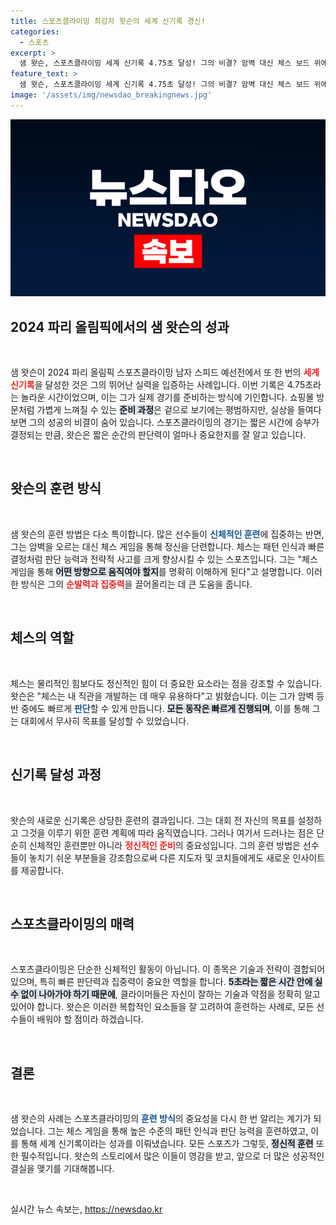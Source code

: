 ```yaml
---
title: 스포츠클라이밍 최강자 왓슨의 세계 신기록 경신!
categories:
  - 스포츠
excerpt: >
  샘 왓슨, 스포츠클라이밍 세계 신기록 4.75초 달성! 그의 비결? 암벽 대신 체스 보드 위에서 훈련한 지혜. 직관과 판단력이 만들어낸 놀라운 성과, 그 비하인드 스토리를 확인해보세요!
feature_text: >
  샘 왓슨, 스포츠클라이밍 세계 신기록 4.75초 달성! 그의 비결? 암벽 대신 체스 보드 위에서 훈련한 지혜. 직관과 판단력이 만들어낸 놀라운 성과, 그 비하인드 스토리를 확인해보세요!
image: '/assets/img/newsdao_breakingnews.jpg'
---
```


<p><img src="/assets/img/newsdao_breakingnews.jpg" alt="ontimetimes 속보" /></p>

<h2 data-ke-size="size26">2024 파리 올림픽에서의 샘 왓슨의 성과</h2>

<p data-ke-size="size16">&nbsp;</p>

<p>샘 왓슨이 2024 파리 올림픽 스포츠클라이밍 남자 스피드 예선전에서 또 한 번의 <b><span style="color: #ee2323;">세계 신기록</span></b>을 달성한 것은 그의 뛰어난 실력을 입증하는 사례입니다. 이번 기록은 4.75초라는 놀라운 시간이었으며, 이는 그가 실제 경기를 준비하는 방식에 기인합니다. 쇼핑몰 방문처럼 가볍게 느껴질 수 있는 <b><span style="background-color: #21538527;">준비 과정</span></b>은 겉으로 보기에는 평범하지만, 실상을 들여다보면 그의 성공의 비결이 숨어 있습니다. 스포츠클라이밍의 경기는 짧은 시간에 승부가 결정되는 만큼, 왓슨은 짧은 순간의 판단력이 얼마나 중요한지를 잘 알고 있습니다. </p>

<p data-ke-size="size16">&nbsp;</p>

<h2 data-ke-size="size26">왓슨의 훈련 방식</h2>

<p data-ke-size="size16">&nbsp;</p>

<p>샘 왓슨의 훈련 방법은 다소 특이합니다. 많은 선수들이 <b><span style="color: #1a5490;">신체적인 훈련</span></b>에 집중하는 반면, 그는 암벽을 오르는 대신 체스 게임을 통해 정신을 단련합니다. 체스는 패턴 인식과 빠른 결정처럼 판단 능력과 전략적 사고를 크게 향상시킬 수 있는 스포츠입니다. 그는 "체스 게임을 통해 <b><span style="background-color: #21538527;">어떤 방향으로 움직여야 할지</span></b>를 명확히 이해하게 된다"고 설명합니다. 이러한 방식은 그의 <b><span style="color: #ee2323;">순발력과 집중력</span></b>을 끌어올리는 데 큰 도움을 줍니다.</p>

<p data-ke-size="size16">&nbsp;</p>

<h2 data-ke-size="size26">체스의 역할</h2>

<p data-ke-size="size16">&nbsp;</p>

<p>체스는 물리적인 힘보다도 정신적인 힘이 더 중요한 요소라는 점을 강조할 수 있습니다. 왓슨은 "체스는 내 직관을 개발하는 데 매우 유용하다"고 밝혔습니다. 이는 그가 암벽 등반 중에도 빠르게 <b><span style="color: #1a5490;">판단</span></b>할 수 있게 만듭니다. <b><span style="background-color: #21538527;">모든 동작은 빠르게 진행되며</span></b>, 이를 통해 그는 대회에서 무사히 목표를 달성할 수 있었습니다.</p>

<p data-ke-size="size16">&nbsp;</p>

<h2 data-ke-size="size26">신기록 달성 과정</h2>

<p data-ke-size="size16">&nbsp;</p>

<p>왓슨의 새로운 신기록은 상당한 훈련의 결과입니다. 그는 대회 전 자신의 목표를 설정하고 그것을 이루기 위한 훈련 계획에 따라 움직였습니다. 그러나 여기서 드러나는 점은 단순히 신체적인 훈련뿐만 아니라 <b><span style="color: #ee2323;">정신적인 준비</span></b>의 중요성입니다. 그의 훈련 방법은 선수들이 놓치기 쉬운 부분들을 강조함으로써 다른 지도자 및 코치들에게도 새로운 인사이트를 제공합니다. </p>

<p data-ke-size="size16">&nbsp;</p>

<h2 data-ke-size="size26">스포츠클라이밍의 매력</h2>

<p data-ke-size="size16">&nbsp;</p>

<p>스포츠클라이밍은 단순한 신체적인 활동이 아닙니다. 이 종목은 기술과 전략이 결합되어 있으며, 특히 빠른 판단력과 집중력이 중요한 역할을 합니다. <b><span style="background-color: #21538527;">5초라는 짧은 시간 안에 실수 없이 나아가야 하기 때문에</span></b>, 클라이머들은 자신이 잘하는 기술과 약점을 정확히 알고 있어야 합니다. 왓슨은 이러한 복합적인 요소들을 잘 고려하여 훈련하는 사례로, 모든 선수들이 배워야 할 점이라 하겠습니다.</p>

<p data-ke-size="size16">&nbsp;</p>

<h2 data-ke-size="size26">결론</h2>

<p data-ke-size="size16">&nbsp;</p>

<p>샘 왓슨의 사례는 스포츠클라이밍의 <b><span style="color: #1a5490;">훈련 방식</span></b>의 중요성을 다시 한 번 알리는 계기가 되었습니다. 그는 체스 게임을 통해 높은 수준의 패턴 인식과 판단 능력을 훈련하였고, 이를 통해 세계 신기록이라는 성과를 이뤄냈습니다. 모든 스포츠가 그렇듯, <b><span style="background-color: #21538527;">정신적 훈련</span></b> 또한 필수적입니다. 왓슨의 스토리에서 많은 이들이 영감을 받고, 앞으로 더 많은 성공적인 결실을 맺기를 기대해봅니다.</p>

<p data-ke-size="size16">&nbsp;</p>
실시간 뉴스 속보는, <a href="https://newsdao.kr" rel="dofollow">https://newsdao.kr</a>



